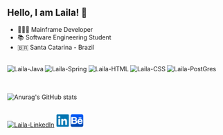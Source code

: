<h2>Hello, I am Laila! 👋</h2>

- 👩🏻‍💻 Mainframe Developer
- 📚 Software Engineering Student 
- 🇧🇷 Santa Catarina - Brazil

<div style="display: inline_block"><br>
  <img align="center" alt="Laila-Java" height="30" src="https://img.shields.io/badge/Java-ED8B00?style=for-the-badge&logo=openjdk&logoColor=white">
  <img align="center" alt="Laila-Spring" height="30" src="https://img.shields.io/badge/Spring-6DB33F?style=for-the-badge&logo=spring&logoColor=white">
  <img align="center" alt="Laila-HTML" height="30" src="https://img.shields.io/badge/HTML5-E34F26?style=for-the-badge&logo=html5&logoColor=white">
  <img align="center" alt="Laila-CSS" height="30" src="https://img.shields.io/badge/CSS3-1572B6?style=for-the-badge&logo=css3&logoColor=white">
  <img align="center" alt="Laila-PostGres" height="30" src="https://img.shields.io/badge/-MySQL-4479A1?style=flat-square&logo=mysql&labelColor=4479A1&logoColor=FFF">
</div>
<br><br>

![Anurag's GitHub stats](https://github-readme-stats.vercel.app/api?username=lailagebhard&show_icons=true&theme=dracula)

<br>
<div>
  <a href = "mailto:lailagebhard@gmail.com" target="blank"><img height="30" alt="Laila-LinkedIn" src="https://img.shields.io/badge/-Gmail-%23333?style=for-the-badge&logo=gmail&logoColor=white"></a>
  <a href="https://www.linkedin.com/in/laila-gebhard/" target="_blank"><img height="30"  src="https://raw.githubusercontent.com/devicons/devicon/master/icons/linkedin/linkedin-original.svg"></a> 
  <a href="https://behance.net/lailagebhard" target="_blank"><img height="30" alt="Laila-Behance" src="https://raw.githubusercontent.com/devicons/devicon/master/icons/behance/behance-original.svg"></a> 
</div>
